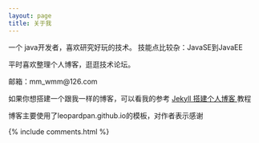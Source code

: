 ```yaml
---
layout: page
title: 关于我 
---
```


一个 java开发者，喜欢研究好玩的技术。
技能点比较杂：JavaSE到JavaEE
<p>
平时喜欢整理个人博客，逛逛技术论坛。
<p>


<p>
邮箱：mm_wmm@126.com

<p>

如果你想搭建一个跟我一样的博客，可以看我的参考
<a href="/2016/10/jekyll_tutorials1/"> Jekyll 搭建个人博客 </a>
教程

<p>

博客主要使用了leopardpan.github.io的模板，对作者表示感谢


<p> 

<p> 


{% include comments.html %}

